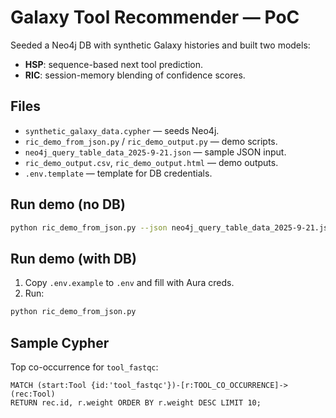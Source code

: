 # Galaxy Tool Recommender — PoC

Seeded a Neo4j DB with synthetic Galaxy histories and built two models:

* **HSP**: sequence-based next tool prediction.
* **RIC**: session-memory blending of confidence scores.

## Files

* `synthetic_galaxy_data.cypher` — seeds Neo4j.
* `ric_demo_from_json.py` / `ric_demo_output.py` — demo scripts.
* `neo4j_query_table_data_2025-9-21.json` — sample JSON input.
* `ric_demo_output.csv`, `ric_demo_output.html` — demo outputs.
* `.env.template` — template for DB credentials.

## Run demo (no DB)

```bash
python ric_demo_from_json.py --json neo4j_query_table_data_2025-9-21.json
```

## Run demo (with DB)

1. Copy `.env.example` to `.env` and fill with Aura creds.
2. Run:

```bash
python ric_demo_from_json.py
```

## Sample Cypher

Top co-occurrence for `tool_fastqc`:

```cypher
MATCH (start:Tool {id:'tool_fastqc'})-[r:TOOL_CO_OCCURRENCE]->(rec:Tool)
RETURN rec.id, r.weight ORDER BY r.weight DESC LIMIT 10;
```
